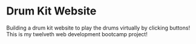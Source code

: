 # Drum Kit Website
Building a drum kit website to play the drums virtually by clicking buttons! This is my twelveth web development bootcamp project!
